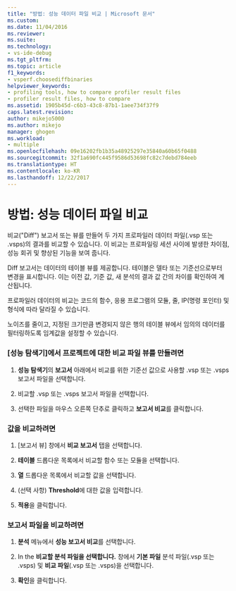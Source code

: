 ```yaml
---
title: "방법: 성능 데이터 파일 비교 | Microsoft 문서"
ms.custom: 
ms.date: 11/04/2016
ms.reviewer: 
ms.suite: 
ms.technology:
- vs-ide-debug
ms.tgt_pltfrm: 
ms.topic: article
f1_keywords:
- vsperf.choosediffbinaries
helpviewer_keywords:
- profiling tools, how to compare profiler result files
- profiler result files, how to compare
ms.assetid: 1905b45d-c6b3-43c8-87b1-1aee734f37f9
caps.latest.revision: 
author: mikejo5000
ms.author: mikejo
manager: ghogen
ms.workload:
- multiple
ms.openlocfilehash: 09e16202fb1b35a48925297e35840a60b65f0488
ms.sourcegitcommit: 32f1a690fc445f9586d53698fc82c7debd784eeb
ms.translationtype: HT
ms.contentlocale: ko-KR
ms.lasthandoff: 12/22/2017
---
```

# <a name="how-to-compare-performance-data-files"></a>방법: 성능 데이터 파일 비교
비교("Diff") 보고서 또는 뷰를 만들어 두 가지 프로파일러 데이터 파일(.vsp 또는 .vsps)의 결과를 비교할 수 있습니다. 이 비교는 프로파일링 세션 사이에 발생한 차이점, 성능 회귀 및 향상된 기능을 보여 줍니다.  
  
 Diff 보고서는 데이터의 테이블 뷰를 제공합니다. 테이블은 델타 또는 기준선으로부터 변경을 표시합니다. 이는 이전 값, 기준 값, 새 분석의 결과 값 간의 차이를 확인하여 계산됩니다.  
  
 프로파일러 데이터의 비교는 코드의 함수, 응용 프로그램의 모듈, 줄, IP(명령 포인터) 및 형식에 따라 달라질 수 있습니다.  
  
 노이즈를 줄이고, 지정된 크기만큼 변경되지 않은 행의 테이블 뷰에서 임의의 데이터를 필터링하도록 임계값을 설정할 수 있습니다.  
  
### <a name="to-create-comparison-file-view-for-a-project-in-performance-explorer"></a>[성능 탐색기]에서 프로젝트에 대한 비교 파일 뷰를 만들려면  
  
1.  **성능 탐색기**의 **보고서** 아래에서 비교를 위한 기준선 값으로 사용할 .vsp 또는 .vsps 보고서 파일을 선택합니다.  
  
2.  비교할 .vsp 또는 .vsps 보고서 파일을 선택합니다.  
  
3.  선택한 파일을 마우스 오른쪽 단추로 클릭하고 **보고서 비교**를 클릭합니다.  
  
### <a name="to-compare-values"></a>값을 비교하려면  
  
1.  [보고서 뷰] 창에서 **비교 보고서** 탭을 선택합니다.  
  
2.  **테이블** 드롭다운 목록에서 비교할 함수 또는 모듈을 선택합니다.  
  
3.  **열** 드롭다운 목록에서 비교할 값을 선택합니다.  
  
4.  (선택 사항) **Threshold**에 대한 값을 입력합니다.  
  
5.  **적용**을 클릭합니다.  
  
### <a name="to-compare-report-files"></a>보고서 파일을 비교하려면  
  
1.  **분석** 메뉴에서 **성능 보고서 비교**를 선택합니다.  
  
2.  In the **비교할 분석 파일을 선택합니다.** 창에서 **기본 파일** 분석 파일(.vsp 또는 .vsps) 및 **비교 파일**(.vsp 또는 .vsps)을 선택합니다.  
  
3.  **확인**을 클릭합니다.